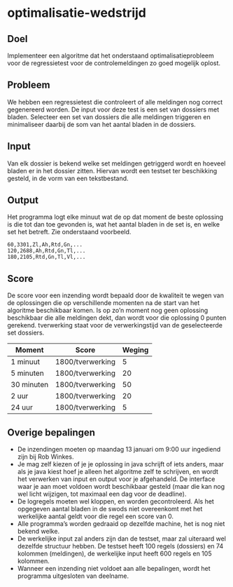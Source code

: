 optimalisatie-wedstrijd
=======================

Doel
----
Implementeer een algoritme dat het onderstaand optimalisatieprobleem voor de regressietest voor de controlemeldingen zo goed mogelijk oplost.

Probleem
--------
We hebben een regressietest die controleert of alle meldingen nog correct gegenereerd worden. De input voor deze test is een set van dossiers met bladen. Selecteer een set van dossiers die alle meldingen triggeren en minimaliseer daarbij de som van het aantal bladen in de dossiers.

Input
-----
Van elk dossier is bekend welke set meldingen getriggerd wordt en hoeveel bladen er in het dossier zitten. Hiervan wordt een testset ter beschikking gesteld, in de vorm van een tekstbestand.

Output
------
Het programma logt elke minuut wat de op dat moment de beste oplossing is die tot dan toe gevonden is, wat het aantal bladen in de set is, en welke set het betreft. Zie onderstaand voorbeeld.
```
60,3301,Zl,Ah,Rtd,Gn,...
120,2688,Ah,Rtd,Gn,Tl,...
180,2105,Rtd,Gn,Tl,Vl,...
```

Score
-----
De score voor een inzending wordt bepaald door de kwaliteit te wegen van de oplossingen die op verschillende momenten na de start van het algoritme beschikbaar komen. Is op zo’n moment nog geen oplossing beschikbaar die alle meldingen dekt, dan wordt voor die oplossing 0 punten gerekend. tverwerking staat voor de verwerkingstijd van de geselecteerde set dossiers.

|Moment|    Score|	Weging|
|------|---------|--------|
|1 minuut|	1800/tverwerking|	5|
|5 minuten|	1800/tverwerking|	20|
|30 minuten|	1800/tverwerking|	50|
|2 uur|	1800/tverwerking|	20|
|24 uur|	1800/tverwerking|	5|

Overige bepalingen
------------------
*	De inzendingen moeten op maandag 13 januari om 9:00 uur ingediend zijn bij Rob Winkes.
*	Je mag zelf kiezen of je je oplossing in java schrijft of iets anders, maar als je java kiest hoef je alleen het algoritme zelf te schrijven, en wordt het verwerken van input en output voor je afgehandeld. De interface waar je aan moet voldoen wordt beschikbaar gesteld (maar die kan nog wel licht wijzigen, tot maximaal een dag voor de deadline).
*	De logregels moeten wel kloppen, en worden gecontroleerd. Als het opgegeven aantal bladen in de swods niet overeenkomt met het werkelijke aantal geldt voor die regel een score van 0.
*	Alle programma’s worden gedraaid op dezelfde machine, het is nog niet bekend welke.
*	De werkelijke input zal anders zijn dan de testset, maar zal uiteraard wel dezelfde structuur hebben.  De testset heeft 100 regels (dossiers) en 74 kolommen (meldingen), de werkelijke input heeft 600 regels en 105 kolommen.
*	Wanneer een inzending niet voldoet aan alle bepalingen, wordt het programma uitgesloten van deelname.

